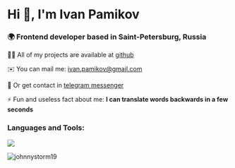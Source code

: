 <h1 align="left">Hi 👋, I'm Ivan Pamikov</h1>
<h3 align="left">🌍 Frontend developer based in Saint-Petersburg, Russia</h3>

👨‍💻 All of my projects are available at [github](https://github.com/JohnnyStorm19)

✉️ You can mail me: ivan.pamikov@gmail.com 

📱 Or get contact in [telegram messenger](https://t.me/johnnyStorm19) 

⚡ Fun and useless fact about me: **I can translate words backwards in a few seconds**

<h3 align="left">Languages and Tools:</h3>
<p align="left">
  <a href="https://skillicons.dev">
    <img src="https://skillicons.dev/icons?i=js,ts,react,redux,vite,tailwind,html,css,sass,jest,nodejs,express,postman,webpack,figma" />
  </a>
</p>

<p><img align="center" src="https://github-readme-stats.vercel.app/api/top-langs?username=johnnystorm19&show_icons=true&locale=en&layout=compact" alt="johnnystorm19" /></p>
